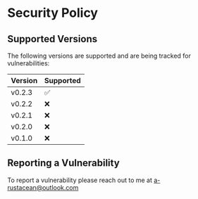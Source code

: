 # Security Policy

## Supported Versions

The following versions are supported and are being tracked for vulnerabilities:

| Version | Supported          |
| ------- | ------------------ |
| v0.2.3  | :white_check_mark: |
| v0.2.2  | :x:                |
| v0.2.1  | :x:                |
| v0.2.0  | :x:                |
| v0.1.0  | :x:                |

## Reporting a Vulnerability

To report a vulnerability please reach out to me at [a-rustacean@outlook.com](mailto:a-rustacean@outlook.com)
